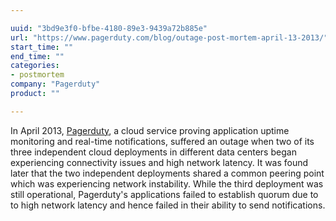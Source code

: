 ```yaml
---

uuid: "3bd9e3f0-bfbe-4180-89e3-9439a72b885e"
url: "https://www.pagerduty.com/blog/outage-post-mortem-april-13-2013/"
start_time: ""
end_time: ""
categories:
- postmortem
company: "Pagerduty"
product: ""

---
```


In April 2013, [Pagerduty](http://www.pagerduty.com), a cloud service proving application uptime monitoring and real-time notifications, suffered an outage when two of its three independent cloud deployments in different data centers began experiencing connectivity issues and high network latency. It was found later that the two independent deployments shared a common peering point which was experiencing network instability.  While the third deployment was still operational, Pagerduty's applications failed to establish quorum due to to high network latency and hence failed in their ability to send notifications.
